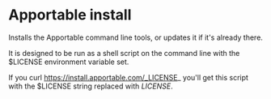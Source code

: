 Apportable install
==================

Installs the Apportable command line tools, or updates it if it's already there.

It is designed to be run as a shell script on the command line with the $LICENSE environment variable set.

If you curl https://install.apportable.com/_LICENSE_ you'll get this script with the $LICENSE string replaced with _LICENSE_.

